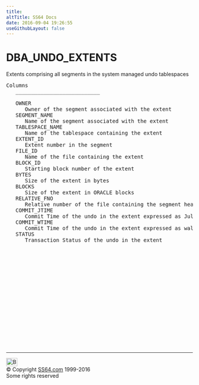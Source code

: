 ```yaml
---
title:
altTitle: SS64 Docs
date: 2016-09-04 19:26:55
useGithubLayout: false
---
```

<!-- #BeginLibraryItem "/Library/head_orad.lbi" --><!-- #EndLibraryItem --><h1>DBA_UNDO_EXTENTS </h1><p> Extents comprising all segments in the system managed undo tablespaces </p> 
 
<pre>Columns
   ___________________________
 
   OWNER
      Owner of the segment associated with the extent
   SEGMENT_NAME
      Name of the segment associated with the extent
   TABLESPACE_NAME
      Name of the tablespace containing the extent
   EXTENT_ID
      Extent number in the segment
   FILE_ID
      Name of the file containing the extent
   BLOCK_ID
      Starting block number of the extent
   BYTES
      Size of the extent in bytes
   BLOCKS
      Size of the extent in ORACLE blocks
   RELATIVE_FNO
      Relative number of the file containing the segment header
   COMMIT_JTIME
      Commit Time of the undo in the extent expressed as Julian date
   COMMIT_WTIME
      Commit Time of the undo in the extent expressed as wall clock time
   STATUS
      Transaction Status of the undo in the extent

</pre><!-- #BeginLibraryItem "/Library/foot_orad.lbi" --><p>
<!-- oracle-footer -->
<ins class="adsbygoogle" style="display:inline-block;width:300px;height:250px" data-ad-client="ca-pub-6140977852749469" data-ad-slot="4275490898"></ins>
<script>
(adsbygoogle = window.adsbygoogle || []).push({});
</script></p>
<hr>
<div id="bl" class="footer"><a href="DBA_UNDO_EXTENTS.html#"><img src="../images/top.png" width="30" height="22" alt="Back to the Top"></a></div>
<div id="br" class="footer, tagline">© Copyright <a href="http://ss64.com/">SS64.com</a> 1999-2016<br>
Some rights reserved</div>
<!-- #EndLibraryItem -->

